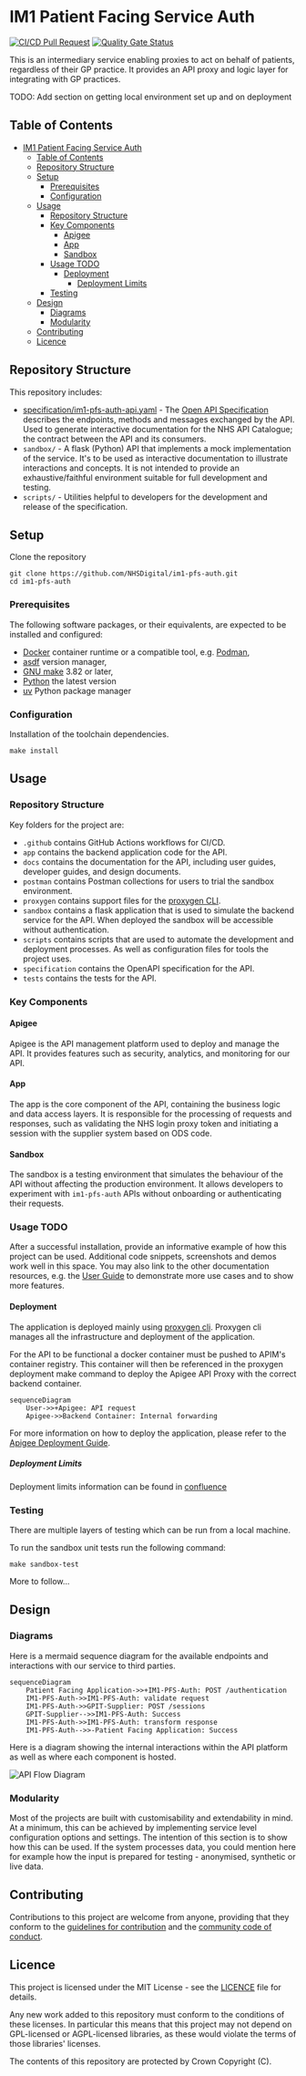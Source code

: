 # IM1 Patient Facing Service Auth

[![CI/CD Pull Request](https://github.com/nhs-england-tools/repository-template/actions/workflows/cicd-1-pull-request.yaml/badge.svg)](https://github.com/NHSDigital/im1-pfs-auth/actions/workflows/cicd-1-pull-request.yaml)
[![Quality Gate Status](https://sonarcloud.io/api/project_badges/measure?project=repository-template&metric=alert_status)](https://sonarcloud.io/summary/new_code?id=im1-pfs-auth)

This is an intermediary service enabling proxies to act on behalf of patients, regardless of their GP practice. It provides an API proxy and logic layer for integrating with GP practices.

TODO: Add section on getting local environment set up and on deployment

## Table of Contents

- [IM1 Patient Facing Service Auth](#im1-patient-facing-service-auth)
  - [Table of Contents](#table-of-contents)
  - [Repository Structure](#repository-structure)
  - [Setup](#setup)
    - [Prerequisites](#prerequisites)
    - [Configuration](#configuration)
  - [Usage](#usage)
    - [Repository Structure](#repository-structure-1)
    - [Key Components](#key-components)
      - [Apigee](#apigee)
      - [App](#app)
      - [Sandbox](#sandbox)
    - [Usage TODO](#usage-todo)
      - [Deployment](#deployment)
        - [Deployment Limits](#deployment-limits)
    - [Testing](#testing)
  - [Design](#design)
    - [Diagrams](#diagrams)
    - [Modularity](#modularity)
  - [Contributing](#contributing)
  - [Licence](#licence)

## Repository Structure

This repository includes:

- [specification/im1-pfs-auth-api.yaml](./specificationim1-pfs-auth-api.yaml) - The [Open API Specification](https://swagger.io/docs/specification/about/) describes the endpoints, methods and messages exchanged by the API. Used to generate interactive documentation for the NHS API Catalogue; the contract between the API and its consumers.
- `sandbox/` - A flask (Python) API that implements a mock implementation of the service. It's to be used as interactive documentation to illustrate interactions and concepts. It is not intended to provide an exhaustive/faithful environment suitable for full development and testing.
- `scripts/` - Utilities helpful to developers for the development and release of the specification.

## Setup

Clone the repository

```shell
git clone https://github.com/NHSDigital/im1-pfs-auth.git
cd im1-pfs-auth
```

### Prerequisites

The following software packages, or their equivalents, are expected to be installed and configured:

- [Docker](https://www.docker.com/) container runtime or a compatible tool, e.g. [Podman](https://podman.io/),
- [asdf](https://asdf-vm.com/) version manager,
- [GNU make](https://www.gnu.org/software/make/) 3.82 or later,
- [Python](https://www.python.org/) the latest version
- [uv](https://docs.astral.sh/uv/) Python package manager

### Configuration

Installation of the toolchain dependencies.

```shell
make install
```

## Usage

### Repository Structure

Key folders for the project are:

- `.github` contains GitHub Actions workflows for CI/CD.
- `app` contains the backend application code for the API.
- `docs` contains the documentation for the API, including user guides, developer guides, and design documents.
- `postman` contains Postman collections for users to trial the sandbox environment.
- `proxygen` contains support files for the [proxygen CLI](./docs/user-guides/Proxygen_CLI.md).
- `sandbox` contains a flask application that is used to simulate the backend service for the API. When deployed the sandbox will be accessible without authentication.
- `scripts` contains scripts that are used to automate the development and deployment processes. As well as configuration files for tools the project uses.
- `specification` contains the OpenAPI specification for the API.
- `tests` contains the tests for the API.

### Key Components

#### Apigee

Apigee is the API management platform used to deploy and manage the API. It provides features such as security, analytics, and monitoring for our API.

#### App

The app is the core component of the API, containing the business logic and data access layers. It is responsible for the processing of requests and responses, such as validating the NHS login proxy token and initiating a session with the supplier system based on ODS code.

#### Sandbox

The sandbox is a testing environment that simulates the behaviour of the API without affecting the production environment. It allows developers to experiment with `im1-pfs-auth` APIs without onboarding or authenticating their requests.

### Usage TODO

After a successful installation, provide an informative example of how this project can be used. Additional code snippets, screenshots and demos work well in this space. You may also link to the other documentation resources, e.g. the [User Guide](./docs/user-guide.md) to demonstrate more use cases and to show more features.

#### Deployment

The application is deployed mainly using [proxygen cli](./docs/user-guides/Proxygen_CLI.md). Proxygen cli manages all the infrastructure and deployment of the application.

For the API to be functional a docker container must be pushed to APIM's container registry. This container will then be referenced in the proxygen deployment make command to deploy the Apigee API Proxy with the correct backend container.

```mermaid
sequenceDiagram
    User->>+Apigee: API request
    Apigee->>Backend Container: Internal forwarding
```

For more information on how to deploy the application, please refer to the [Apigee Deployment Guide](./docs/user-guides/Deployment_Guide.md).

##### Deployment Limits

Deployment limits information can be found in [confluence](https://nhsd-confluence.digital.nhs.uk/spaces/APM/pages/678899059/Deploying+your+API+with+Proxy+Generator#DeployingyourAPIwithProxyGenerator-APIconfig)

### Testing

There are multiple layers of testing which can be run from a local machine.

To run the sandbox unit tests run the following command:

```shell
make sandbox-test
```

More to follow...

## Design

### Diagrams

Here is a mermaid sequence diagram for the available endpoints and interactions with our service to third parties.

```mermaid
sequenceDiagram
    Patient Facing Application->>+IM1-PFS-Auth: POST /authentication
    IM1-PFS-Auth->>IM1-PFS-Auth: validate request
    IM1-PFS-Auth->>GPIT-Supplier: POST /sessions
    GPIT-Supplier-->>IM1-PFS-Auth: Success
    IM1-PFS-Auth->>IM1-PFS-Auth: transform response
    IM1-PFS-Auth-->>-Patient Facing Application: Success
```

Here is a diagram showing the internal interactions within the API platform as well as where each component is hosted.

![API Flow Diagram](./docs/diagrams/API_Flow_Diagram.drawio.png)

### Modularity

Most of the projects are built with customisability and extendability in mind. At a minimum, this can be achieved by implementing service level configuration options and settings. The intention of this section is to show how this can be used. If the system processes data, you could mention here for example how the input is prepared for testing - anonymised, synthetic or live data.

## Contributing

Contributions to this project are welcome from anyone, providing that they conform to the [guidelines for contribution](./docs/developer-guides/CONTRIBUTING.md) and the [community code of conduct](./docs/developer-guides/CODE_OF_CONDUCT.md).

## Licence

This project is licensed under the MIT License - see the [LICENCE](./LICENCE.md) file for details.

Any new work added to this repository must conform to the conditions of these licenses. In particular this means that this project may not depend on GPL-licensed or AGPL-licensed libraries, as these would violate the terms of those libraries' licenses.

The contents of this repository are protected by Crown Copyright (C).
